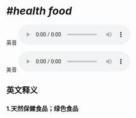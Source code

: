 # ***\#health food*** 
英音
<audio src="./media/health food1_AAC.aac" controls="controls"></audio>

美音
<audio src="./media/health food2_AAC.aac" controls="controls"></audio>



  

英文释义
---
### 1.**天然保健食品；绿色食品**  


